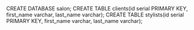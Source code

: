 CREATE DATABASE salon;
CREATE TABLE clients(id serial PRIMARY KEY, first_name varchar, last_name varchar);
CREATE TABLE stylists(id serial PRIMARY KEY, first_name varchar, last_name varchar);
